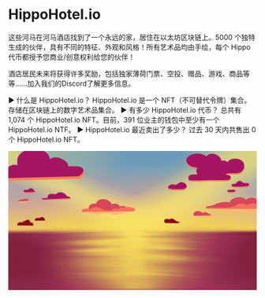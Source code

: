 # HippoHotel.io

这些河马在河马酒店找到了一个永远的家，居住在以太坊区块链上。5000 个独特生成的伙伴，具有不同的特征、外观和风格！所有艺术品均由手绘，每个 Hippo 代币都授予您商业/创意权利给您的伙伴！

酒店居民未来将获得许多奖励，包括独家薄荷门票、空投、赠品、游戏、商品等等……加入我们的Discord了解更多信息。

▶ 什么是 HippoHotel.io？
HippoHotel.io 是一个 NFT（不可替代令牌）集合。存储在区块链上的数字艺术品集合。
▶ 有多少 HippoHotel.io 代币？
总共有 1,074 个 HippoHotel.io NFT。目前，391 位业主的钱包中至少有一个 HippoHotel.io NTF。
▶ HippoHotel.io 最近卖出了多少？
过去 30 天内共售出 0 个 HippoHotel.io NFT。

![NFT](unnamed.png)
